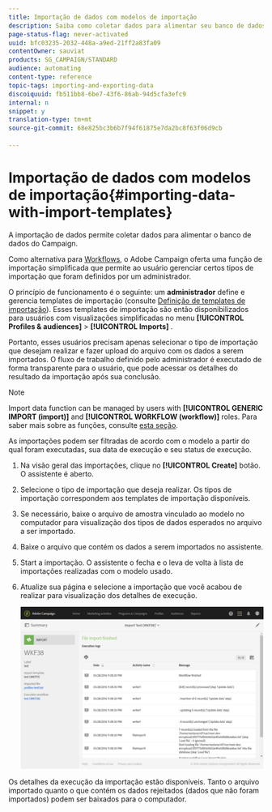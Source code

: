 ```yaml
---
title: Importação de dados com modelos de importação
description: Saiba como coletar dados para alimentar seu banco de dados de Campanhas.
page-status-flag: never-activated
uuid: bfc03235-2032-448a-a9ed-21ff2a83fa09
contentOwner: sauviat
products: SG_CAMPAIGN/STANDARD
audience: automating
content-type: reference
topic-tags: importing-and-exporting-data
discoiquuid: fb511bb8-6be7-43f6-86ab-94d5cfa3efc9
internal: n
snippet: y
translation-type: tm+mt
source-git-commit: 68e825bc3b6b7f94f61875e7da2bc8f63f06d9cb

---
```



# Importação de dados com modelos de importação{#importing-data-with-import-templates}

A importação de dados permite coletar dados para alimentar o banco de dados do Campaign.

Como alternativa para [Workflows](../../automating/using/get-started-workflows.md), o Adobe Campaign oferta uma função de importação simplificada que permite ao usuário gerenciar certos tipos de importação que foram definidos por um administrador.

O princípio de funcionamento é o seguinte: um **administrador** define e gerencia templates de importação (consulte [Definição de templates de importação](../../automating/using/defining-import-templates.md)). Esses templates de importação são então disponibilizados para usuários com visualizações simplificadas no menu **[!UICONTROL Profiles & audiences]** > **[!UICONTROL Imports]** .

Portanto, esses usuários precisam apenas selecionar o tipo de importação que desejam realizar e fazer upload do arquivo com os dados a serem importados. O fluxo de trabalho definido pelo administrador é executado de forma transparente para o usuário, que pode acessar os detalhes do resultado da importação após sua conclusão.

>[!NOTE]
>
>Import data function can be managed by users with **[!UICONTROL GENERIC IMPORT (import)]** and **[!UICONTROL WORKFLOW (workflow)]** roles. Para saber mais sobre as funções, consulte [esta seção](../../administration/using/list-of-roles.md).

As importações podem ser filtradas de acordo com o modelo a partir do qual foram executadas, sua data de execução e seu status de execução.

1. Na visão geral das importações, clique no **[!UICONTROL Create]** botão. O assistente é aberto.
1. Selecione o tipo de importação que deseja realizar. Os tipos de importação correspondem aos templates de importação disponíveis.
1. Se necessário, baixe o arquivo de amostra vinculado ao modelo no computador para visualização dos tipos de dados esperados no arquivo a ser importado.
1. Baixe o arquivo que contém os dados a serem importados no assistente.
1. Start a importação. O assistente o fecha e o leva de volta à lista de importações realizadas com o modelo usado.
1. Atualize sua página e selecione a importação que você acabou de realizar para visualização dos detalhes de execução.

   ![](assets/simplified_import1.png)

Os detalhes da execução da importação estão disponíveis. Tanto o arquivo importado quanto o que contém os dados rejeitados (dados que não foram importados) podem ser baixados para o computador.
